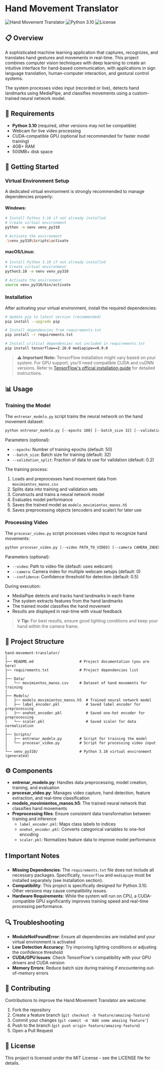# Hand Movement Translator

![Hand Movement Translator](https://img.shields.io/badge/Project-Hand%20Movement%20Translator-brightgreen)
![Python 3.10](https://img.shields.io/badge/Python-3.10-blue)
![License](https://img.shields.io/badge/License-MIT-yellow)

## 📋 Overview

A sophisticated machine learning application that captures, recognizes, and translates hand gestures and movements in real-time. This project combines computer vision techniques with deep learning to create an intuitive interface for hand-based communication, with applications in sign language translation, human-computer interaction, and gestural control systems.

The system processes video input (recorded or live), detects hand landmarks using MediaPipe, and classifies movements using a custom-trained neural network model.

## 🔧 Requirements

- **Python 3.10** (required, other versions may not be compatible)
- Webcam for live video processing
- CUDA-compatible GPU (optional but recommended for faster model training)
- 4GB+ RAM
- 500MB+ disk space

## 🚀 Getting Started

### Virtual Environment Setup

A dedicated virtual environment is strongly recommended to manage dependencies properly:

#### Windows:
```bash
# Install Python 3.10 if not already installed
# Create virtual environment
python -m venv venv_py310

# Activate the environment
.\venv_py310\Scripts\activate
```

#### macOS/Linux:
```bash
# Install Python 3.10 if not already installed
# Create virtual environment
python3.10 -m venv venv_py310

# Activate the environment
source venv_py310/bin/activate
```

### Installation

After activating your virtual environment, install the required dependencies:

```bash
# Update pip to latest version (recommended)
pip install --upgrade pip

# Install dependencies from requirements.txt
pip install -r requirements.txt

# Install critical dependencies not included in requirements.txt
pip install tensorflow==2.10.0 mediapipe==0.9.0
```

> **⚠️ Important Note:** TensorFlow installation might vary based on your system. For GPU support, you'll need compatible CUDA and cuDNN versions. Refer to [TensorFlow's official installation guide](https://www.tensorflow.org/install) for detailed instructions.

## 📊 Usage

### Training the Model

The `entrenar_modelo.py` script trains the neural network on the hand movement dataset:

```bash
python entrenar_modelo.py [--epochs 100] [--batch_size 32] [--validation_split 0.2]
```

Parameters (optional):
- `--epochs`: Number of training epochs (default: 50)
- `--batch_size`: Batch size for training (default: 32)
- `--validation_split`: Fraction of data to use for validation (default: 0.2)

The training process:
1. Loads and preprocesses hand movement data from `movimientos_manos.csv`
2. Splits data into training and validation sets
3. Constructs and trains a neural network model
4. Evaluates model performance
5. Saves the trained model as `modelo_movimientos_manos.h5`
6. Saves preprocessing objects (encoders and scaler) for later use

### Processing Video

The `procesar_video.py` script processes video input to recognize hand movements:

```bash
python procesar_video.py [--video PATH_TO_VIDEO] [--camera CAMERA_INDEX] [--confidence 0.7]
```

Parameters (optional):
- `--video`: Path to video file (default: uses webcam)
- `--camera`: Camera index for multiple webcam setups (default: 0)
- `--confidence`: Confidence threshold for detection (default: 0.5)

During execution:
- MediaPipe detects and tracks hand landmarks in each frame
- The system extracts features from the hand landmarks
- The trained model classifies the hand movement
- Results are displayed in real-time with visual feedback

> **💡 Tip:** For best results, ensure good lighting conditions and keep your hand within the camera frame.

## 📁 Project Structure

```
hand-movement-translator/
│
├── README.md                     # Project documentation (you are here)
├── requirements.txt              # Project dependencies list
│
├── Data/
│   └── movimientos_manos.csv     # Dataset of hand movements for training
│
├── Models/
│   ├── modelo_movimientos_manos.h5  # Trained neural network model
│   ├── label_encoder.pkl            # Saved label encoder for preprocessing
│   ├── onehot_encoder.pkl           # Saved one-hot encoder for preprocessing
│   └── scaler.pkl                   # Saved scaler for data normalization
│
├── Scripts/
│   ├── entrenar_modelo.py        # Script for training the model
│   └── procesar_video.py         # Script for processing video input
│
└── venv_py310/                   # Python 3.10 virtual environment (generated)
```

## ⚙️ Components

- **entrenar_modelo.py**: Handles data preprocessing, model creation, training, and evaluation
- **procesar_video.py**: Manages video capture, hand detection, feature extraction, and real-time classification
- **modelo_movimientos_manos.h5**: The trained neural network that classifies hand movements
- **Preprocessing files**: Ensure consistent data transformation between training and inference
  - `label_encoder.pkl`: Maps class labels to indices
  - `onehot_encoder.pkl`: Converts categorical variables to one-hot encoding
  - `scaler.pkl`: Normalizes feature data to improve model performance

## ❗ Important Notes

- **Missing Dependencies**: The `requirements.txt` file does not include all necessary packages. Specifically, `tensorflow` and `mediapipe` must be installed separately (see Installation section).
- **Compatibility**: This project is specifically designed for Python 3.10. Other versions may cause compatibility issues.
- **Hardware Requirements**: While the system will run on CPU, a CUDA-compatible GPU significantly improves training speed and real-time processing performance.

## 🔍 Troubleshooting

- **ModuleNotFoundError**: Ensure all dependencies are installed and your virtual environment is activated
- **Low Detection Accuracy**: Try improving lighting conditions or adjusting the confidence threshold
- **CUDA/GPU Issues**: Check TensorFlow's compatibility with your GPU drivers and CUDA version
- **Memory Errors**: Reduce batch size during training if encountering out-of-memory errors

## 🤝 Contributing

Contributions to improve the Hand Movement Translator are welcome:

1. Fork the repository
2. Create a feature branch (`git checkout -b feature/amazing-feature`)
3. Commit your changes (`git commit -m 'Add some amazing feature'`)
4. Push to the branch (`git push origin feature/amazing-feature`)
5. Open a Pull Request

## 📜 License

This project is licensed under the MIT License - see the LICENSE file for details.
